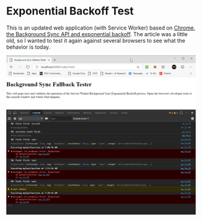# Exponential Backoff Test

This is an updated web application (with Service Worker) based on [Chrome, the Background Sync API and exponential backoff](https://notes.eellson.com/2018/02/11/chrome-the-background-sync-api-and-exponential-backoff/). The article was a little old, so I wanted to test it again against several browsers to see what the behavior is today.

![Develper Tools Screenshot](dev-tools.png)